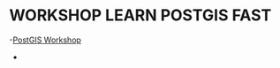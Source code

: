 
# WORKSHOP LEARN POSTGIS FAST

-[PostGIS Workshop](https://docs.google.com/presentation/d/1tOrp4MQebozybREHYDlE2ZQRlM9Dkne-nRMyCRWc6KY/edit#slide=id.gdd2fd99493_0_607)

- [](https://postgis.net/workshops/postgis-intro/introduction.html)
